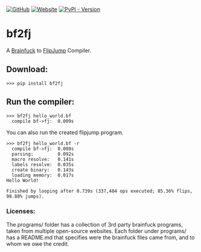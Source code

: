 [![GitHub](https://img.shields.io/github/license/tomhea/bf2fj)](LICENSE)
[![Website](https://img.shields.io/website?down_color=red&down_message=down&up_message=up&url=https%3A%2F%2Fesolangs.org%2Fwiki%2FFlipJump)](https://esolangs.org/wiki/FlipJump)
[![PyPI - Version](https://img.shields.io/pypi/v/bf2fj)](https://pypi.org/project/bf2fj/)

# bf2fj
A [Brainfuck](https://esolangs.org/wiki/Brainfuck) to [FlipJump](https://github.com/tomhea/flip-jump) Compiler.

## Download:
```
>>> pip install bf2fj
```

## Run the compiler:

```
>>> bf2fj hello_world.bf 
  compile bf->fj:  0.009s
```

You can also run the created flipjump program.
```
>>> bf2fj hello_world.bf -r
  compile bf->fj:  0.008s
  parsing:         0.092s
  macro resolve:   0.141s
  labels resolve:  0.035s
  create binary:   0.143s
  loading memory:  0.017s
Hello World!

Finished by looping after 0.739s (337,484 ops executed; 85.36% flips, 98.88% jumps).
```

### Licenses:
The programs/ folder has a collection of 3rd party brainfuck programs, taken from multiple open-source websites. Each folder under programs/ has a README.md that specifies were the brainfuck files came from, and to whom we owe the credit.
